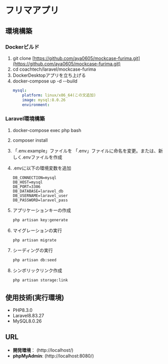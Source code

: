 # フリマアプリ

## 環境構築

### Dockerビルド
1.  git clone [https://github.com/aya0605/mockcase-furima.git](https://github.com/aya0605/mockcase-furima.git)
2.  cd coachtech/laravel/mockcase-furima
3.  DockerDesktopアプリを立ち上げる
4.  docker-compose up -d --build
    ```yaml
    mysql:
        platform: linux/x86_64(この文追加)
        image: mysql:8.0.26
        environment:
    ```

### Laravel環境構築
1.  docker-compose exec php bash
2.  composer install
3. 「.env.example」ファイルを 「.env」ファイルに命名を変更。または、新しく.envファイルを作成
4.  .envに以下の環境変数を追加
    ```dotenv
    DB_CONNECTION=mysql  
    DB_HOST=mysql  
    DB_PORT=3306  
    DB_DATABASE=laravel_db  
    DB_USERNAME=laravel_user  
    DB_PASSWORD=laravel_pass  
    ```


5.  アプリケーションキーの作成
    ```bash
    php artisan key:generate
    ```

6.  マイグレーションの実行
    ```bash
    php artisan migrate
    ```

7.  シーディングの実行
    ```bash
    php artisan db:seed
    ```

8.  シンボリックリンク作成
    ```bash
    php artisan storage:link
    ```

## 使用技術(実行環境)

* PHP8.3.0
* Laravel8.83.27
* MySQL8.0.26

## URL
* **開発環境**： (http://localhost/)
* **phpMyAdmin**:  (http://localhost:8080/)



